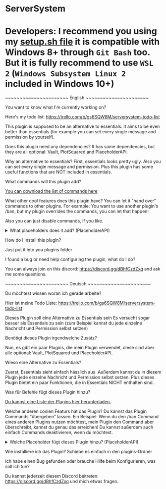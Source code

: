 # ServerSystem

# Developers: I recommend you using my [setup.sh file](https://raw.githubusercontent.com/TheBlackEntity/ServerSystem/files/setup.sh) it is compatible with Windows 8+ through `Git Bash` too. But it is fully recommend to use `WSL 2` (`Windows Subsystem Linux 2` included in Windows 10+)

\~~~~~~~~~~~~~~~~~~~~~~ English ~~~~~~~~~~~~~~~~~~~~~~

You want to know what I'm currently working on?

Here's my todo list:
https://trello.com/b/gs6SQW8M/serversystem-todo-list

This plugin is supposed to be an alternative to essentials.
It aims to be even better than essentials (for example you can set every single message and permission by yourself).


Does this plugin need any dependencies?
It has some dependencies, but they are all optional: Vault, PlotSquared and PlaceholderAPI.


Why an alternative to essentials?
First, essentials looks pretty ugly.
Also you can set every single message and permission.
Plus this plugin has some useful functions that are NOT included in essentials.

What commands will this plugin add?

[You can download the list of commands here](https://www.dropbox.com/s/62f56n2flw8pvbe/Command_Reference.pdf?dl=0)


What other cool features does this plugin have?
You can let it "hand over" commands to other plugins.
For example:
You want to use another plugin's /ban, but my plugin overrides the commands, you can let that happen!

Also you can just disable commands, if you like.

<details><summary>What placeholders does it add? (PlaceholderAPI)</summary>
<pre>

%serversystem_money% -> Shows the unformatted balance

%serversystem_formattedmoney% -> Shows the formatted balance

%serversystem_drop% -> Shows if the player can drop items in vanish

%serversystem_pickup% -> Shows if the player can pick up items in vanish

%serversystem_chat% -> Shows if the place can chat in vanish

%serversystem_interact% -> Shows if the player can interact in vanish

%serversystem_vanish% -> Shows if the player is in vanish

%serversystem_god% -> Shows if the player is in god mode</pre>
</details>

How do I install this plugin?

Just put it into you plugins folder

I found a bug or need help configuring the plugin, what do I do?

You can always join on this discord: https://discord.gg/dBhfCzdZxq and ask me some questions.

\~~~~~~~~~~~~~~~~~~~~~~ Deutsch ~~~~~~~~~~~~~~~~~~~~~~

Du möchtest wissen woran ich gerade arbeite?

Hier ist meine Todo Liste:
https://trello.com/b/gs6SQW8M/serversystem-todo-list

Dieses Plugin soll eine Alternative zu Essentials sein
Es versucht sogar besser als Essentials zu sein (zum Beispiel kannst du jede einzelne Nachricht und Permission selbst setzen)


Benötigt dieses Plugin irgendwelche Zusätz?

Nun, es gibt ein paar Plugins, die mein Plugin verwendet, diese sind aber alle optional:
Vault, PlotSquared und PlaceholderAPI.


Wieso eine Alternative zu Essentials?

Zuerst, Essentials sieht einfach hässlich aus.
Außerdem kannst du in diesem Plugin jede einzelne Nachricht und Permission selbst setzen.
Plus dieses Plugin bietet ein paar Funktionen, die in Essentials NICHT enthalten sind.

Was für Befehle fügt dieses Plugin hinzu?

[Du kannst eine Liste der Plugins hier herunterladen.](https://www.dropbox.com/s/62f56n2flw8pvbe/Command_Reference.pdf?dl=0)


Welche anderen coolen Featurs hat das Plugin?
Du kannst das Plugin Commands "übergeben" lassen.
Ein Beispiel:
Wenn du den /ban Command eines anderen Plugins nutzen möchtest, mein Plugin den Command aber überschreibt, kannst du genau das erreichen!
Du kannst außerdem auch einfach Commands deaktivieren, wenn du möchtest.

<details><summary>Welche Placeholder fügt dieses Plugin hinzu? (PlaceholderAPI)</summary>
<pre>

%serversystem_money% -> Gibt den unformatierten Kontostand aus

%serversystem_formattedmoney% -> Gibt den formatierten Kontostand aus

%serversystem_drop% -> Zeigt ob der Spieler im Vanish Items droppen kann

%serversystem_pickup% -> Zeigt ob der Spieler im Vanish Items aufheben kann

%serversystem_chat% -> Zeigt ob der Spieler im Vanish Nachrichten schreiben kann

%serversystem_interact% -> Zeigt ob der Spieler im Vanish mit Blöcken interargieren kann

%serversystem_vanish% -> Zeigt ob der Spieler im Vanish ist

%serversystem_god% -> Zeigt ob der Spieler im GodMode ist</pre>
</details>
 

Wie installiere ich das Plugin?
Schiebe es einfach in den plugins-Ordner

Ich habe einen Bug gefunden oder brauche Hilfe beim Konfigurieren, was soll ich tun?

Du kannst jederzeit diesem Discord beitreten: https://discord.gg/dBhfCzdZxq und mich etwas fragen.
